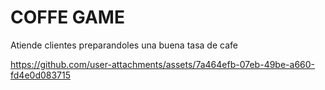 <p align="center">
  <h1>COFFE GAME</h1>
  Atiende clientes preparandoles una buena tasa de cafe
</p>

https://github.com/user-attachments/assets/7a464efb-07eb-49be-a660-fd4e0d083715

